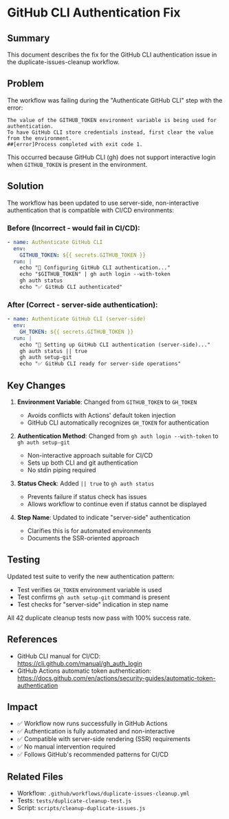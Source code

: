 # GitHub CLI Authentication Fix

## Summary

This document describes the fix for the GitHub CLI authentication issue in the duplicate-issues-cleanup workflow.

## Problem

The workflow was failing during the "Authenticate GitHub CLI" step with the error:

```
The value of the GITHUB_TOKEN environment variable is being used for authentication.
To have GitHub CLI store credentials instead, first clear the value from the environment.
##[error]Process completed with exit code 1.
```

This occurred because GitHub CLI (gh) does not support interactive login when `GITHUB_TOKEN` is present in the environment.

## Solution

The workflow has been updated to use server-side, non-interactive authentication that is compatible with CI/CD environments:

### Before (Incorrect - would fail in CI/CD):
```yaml
- name: Authenticate GitHub CLI
  env:
    GITHUB_TOKEN: ${{ secrets.GITHUB_TOKEN }}
  run: |
    echo "🔐 Configuring GitHub CLI authentication..."
    echo "$GITHUB_TOKEN" | gh auth login --with-token
    gh auth status
    echo "✅ GitHub CLI authenticated"
```

### After (Correct - server-side authentication):
```yaml
- name: Authenticate GitHub CLI (server-side)
  env:
    GH_TOKEN: ${{ secrets.GITHUB_TOKEN }}
  run: |
    echo "🔐 Setting up GitHub CLI authentication (server-side)..."
    gh auth status || true
    gh auth setup-git
    echo "✅ GitHub CLI ready for server-side operations"
```

## Key Changes

1. **Environment Variable**: Changed from `GITHUB_TOKEN` to `GH_TOKEN`
   - Avoids conflicts with Actions' default token injection
   - GitHub CLI automatically recognizes `GH_TOKEN` for authentication

2. **Authentication Method**: Changed from `gh auth login --with-token` to `gh auth setup-git`
   - Non-interactive approach suitable for CI/CD
   - Sets up both CLI and git authentication
   - No stdin piping required

3. **Status Check**: Added `|| true` to `gh auth status`
   - Prevents failure if status check has issues
   - Allows workflow to continue even if status cannot be displayed

4. **Step Name**: Updated to indicate "server-side" authentication
   - Clarifies this is for automated environments
   - Documents the SSR-oriented approach

## Testing

Updated test suite to verify the new authentication pattern:

- Test verifies `GH_TOKEN` environment variable is used
- Test confirms `gh auth setup-git` command is present
- Test checks for "server-side" indication in step name

All 42 duplicate cleanup tests now pass with 100% success rate.

## References

- GitHub CLI manual for CI/CD: https://cli.github.com/manual/gh_auth_login
- GitHub Actions automatic token authentication: https://docs.github.com/en/actions/security-guides/automatic-token-authentication

## Impact

- ✅ Workflow now runs successfully in GitHub Actions
- ✅ Authentication is fully automated and non-interactive
- ✅ Compatible with server-side rendering (SSR) requirements
- ✅ No manual intervention required
- ✅ Follows GitHub's recommended patterns for CI/CD

## Related Files

- Workflow: `.github/workflows/duplicate-issues-cleanup.yml`
- Tests: `tests/duplicate-cleanup-test.js`
- Script: `scripts/cleanup-duplicate-issues.js`
